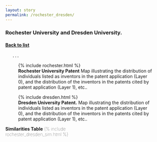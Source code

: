 ```yaml
---
layout: story
permalink: /rochester_dresden/
---
```


   <div class="story-text">
	   <h3>
	      Rochester University and Dresden University.
	   </h3>
	   <h4>
	      <A class="page-link" href="{{ "/story" | relative_url }}#anchor-list">Back to list</A>
	   </h4>
	   
	   ...
   </div>
 
   <div class="story-figure">
      <figure>
      {% include rochester.html %}
      <figcaption> <b>Rochester University Patent</b> Map illustrating the distribution of individuals listed as inventors in the patent application (Layer 0), and the distribution of the inventors in the patents cited by patent application (Layer 1), etc.. </figcaption>
      </figure>
   </div>
   
   <div class="story-text">
   </div>

   <div class="story-figure">
      <figure>
      {% include dresden.html %}
      <figcaption> <b>Dresden University Patent.</b> Map illustrating the distribution of individuals listed as inventors in the patent application (Layer 0), and the distribution of the inventors in the patents cited by patent application (Layer 1), etc.. </figcaption>
      </figure>
      
      
   <div class="story-text">
   
   <div style="height:500px; font-weight: 20; width:200px; ">
      <caption> <b>Similarities Table</b></caption>
      {% include rochester_dresden_sim.html %} 
   </div> 
    
   </div>
